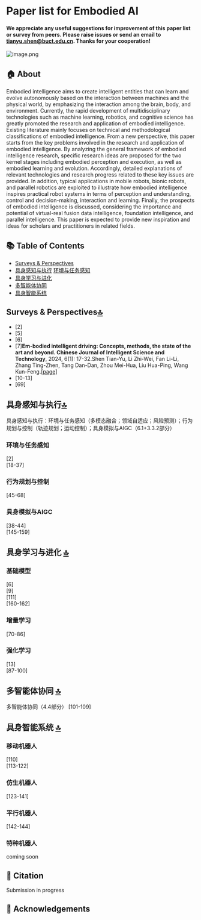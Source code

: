 # **Paper list for Embodied AI**
#### We appreciate any useful suggestions for improvement of this paper list or survey from peers. Please raise issues or send an email to tianyu.shen@buct.edu.cn. Thanks for your cooperation!
![image.png](https://cdn.nlark.com/yuque/0/2024/png/38931856/1722944009414-628849b1-20f7-4036-a8e8-f82bd6818040.png#averageHue=%23f7f6f5&clientId=u4b45373f-e541-4&from=paste&height=198&id=u9aa8f1c9&originHeight=247&originWidth=1670&originalType=binary&ratio=1.25&rotation=0&showTitle=false&size=55186&status=done&style=none&taskId=udae2de75-ae51-49a1-8849-70e27dcb386&title=&width=1336)
## 🏠 About
Embodied intelligence aims to create intelligent entities that can learn and evolve autonomously based on the interaction between machines and the physical world, by emphasizing the interaction among the brain, body, and
environment. Currently, the rapid development of multidisciplinary technologies such as machine learning, robotics, and cognitive science has greatly promoted the research and application of embodied intelligence. Existing literature mainly focuses on technical and methodological classifications of embodied intelligence. From a new perspective, this paper
starts from the key problems involved in the research and application of embodied intelligence. By analyzing the general framework of embodied intelligence research, specific research ideas are proposed for the two kernel stages including embodied perception and execution, as well as embodied learning and evolution. Accordingly, detailed explanations of relevant technologies and research progress related to these key issues are provided. In addition, typical applications in mobile robots, bionic robots, and parallel robotics are exploited to illustrate how embodied intelligence inspires practical
robot systems in terms of perception and understanding, control and decision-making, interaction and learning. Finally, the prospects of embodied intelligence is discussed, considering the importance and potential of virtual-real fusion data intelligence, foundation intelligence, and parallel intelligence. This paper is expected to provide new inspiration and ideas for scholars and practitioners in related fields.
## 📚 Table of Contents

- [Surveys & Perspectives](#surveys--perspectives)
- [具身感知与执行](#具身感知与执行)
  [环境与任务感知](#环境与任务感知)
- [具身学习与进化](#具身学习与进化-)
- [多智能体协同](#多智能体协同-)
- [具身智能系统](#具身智能系统-)
## Surveys & Perspectives[🔝](#-table-of-contents)
- [2]
- [5]
- [6]
- [7]**Em-bodied intelligent driving: Concepts, methods, the state of the art and beyond. Chinese Journal of Intelligent Science and Technology**, 2024, 6(1): 17-32.Shen Tian-Yu, Li Zhi-Wei, Fan Li-Li, Zhang Ting-Zhen, Tang Dan-Dan, Zhou Mei-Hua, Liu Hua-Ping, Wang Kun-Feng.[[page]](https://www.infocomm-journal.com/znkx/EN/10.11959/j.issn.2096-6652.202404)
- [10-13]
- [69]
## 具身感知与执行[🔝](#-table-of-contents)
具身感知与执行：环境与任务感知（多模态融合；领域自适应；风险预测）；行为规划与控制（轨迹规划；运动控制）；具身模拟与AIGC（6.1+3.3.2部分）

### 环境与任务感知
[2]  
[18-37]
### 行为规划与控制
[45-68]
### 具身模拟与AIGC
[38-44]  
[145-159]
## 具身学习与进化 [🔝](#-table-of-contents)
### 基础模型
[6]  
[9]  
[111]  
[160-162]  
### 增量学习
[70-86]
### 强化学习
[13]  
[87-100]
## 多智能体协同 [🔝](#-table-of-contents)
多智能体协同（4.4部分）
[101-109]
## 具身智能系统 [🔝](#-table-of-contents)
### 移动机器人
[110]  
[113-122]
### 仿生机器人
[123-141]
### 平行机器人
[142-144]
### 特种机器人
 coming soon
## 📰 Citation
Submission in progress
## 👏 Acknowledgements

